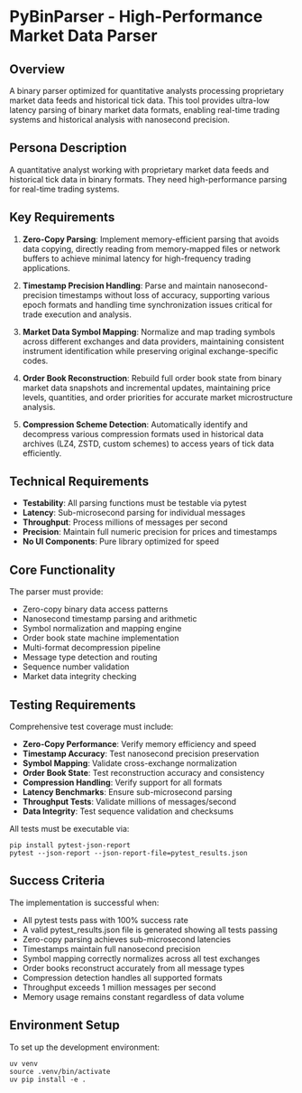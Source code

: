 # PyBinParser - High-Performance Market Data Parser

## Overview
A binary parser optimized for quantitative analysts processing proprietary market data feeds and historical tick data. This tool provides ultra-low latency parsing of binary market data formats, enabling real-time trading systems and historical analysis with nanosecond precision.

## Persona Description
A quantitative analyst working with proprietary market data feeds and historical tick data in binary formats. They need high-performance parsing for real-time trading systems.

## Key Requirements
1. **Zero-Copy Parsing**: Implement memory-efficient parsing that avoids data copying, directly reading from memory-mapped files or network buffers to achieve minimal latency for high-frequency trading applications.

2. **Timestamp Precision Handling**: Parse and maintain nanosecond-precision timestamps without loss of accuracy, supporting various epoch formats and handling time synchronization issues critical for trade execution and analysis.

3. **Market Data Symbol Mapping**: Normalize and map trading symbols across different exchanges and data providers, maintaining consistent instrument identification while preserving original exchange-specific codes.

4. **Order Book Reconstruction**: Rebuild full order book state from binary market data snapshots and incremental updates, maintaining price levels, quantities, and order priorities for accurate market microstructure analysis.

5. **Compression Scheme Detection**: Automatically identify and decompress various compression formats used in historical data archives (LZ4, ZSTD, custom schemes) to access years of tick data efficiently.

## Technical Requirements
- **Testability**: All parsing functions must be testable via pytest
- **Latency**: Sub-microsecond parsing for individual messages
- **Throughput**: Process millions of messages per second
- **Precision**: Maintain full numeric precision for prices and timestamps
- **No UI Components**: Pure library optimized for speed

## Core Functionality
The parser must provide:
- Zero-copy binary data access patterns
- Nanosecond timestamp parsing and arithmetic
- Symbol normalization and mapping engine
- Order book state machine implementation
- Multi-format decompression pipeline
- Message type detection and routing
- Sequence number validation
- Market data integrity checking

## Testing Requirements
Comprehensive test coverage must include:
- **Zero-Copy Performance**: Verify memory efficiency and speed
- **Timestamp Accuracy**: Test nanosecond precision preservation
- **Symbol Mapping**: Validate cross-exchange normalization
- **Order Book State**: Test reconstruction accuracy and consistency
- **Compression Handling**: Verify support for all formats
- **Latency Benchmarks**: Ensure sub-microsecond parsing
- **Throughput Tests**: Validate millions of messages/second
- **Data Integrity**: Test sequence validation and checksums

All tests must be executable via:
```
pip install pytest-json-report
pytest --json-report --json-report-file=pytest_results.json
```

## Success Criteria
The implementation is successful when:
- All pytest tests pass with 100% success rate
- A valid pytest_results.json file is generated showing all tests passing
- Zero-copy parsing achieves sub-microsecond latencies
- Timestamps maintain full nanosecond precision
- Symbol mapping correctly normalizes across all test exchanges
- Order books reconstruct accurately from all message types
- Compression detection handles all supported formats
- Throughput exceeds 1 million messages per second
- Memory usage remains constant regardless of data volume

## Environment Setup
To set up the development environment:
```
uv venv
source .venv/bin/activate
uv pip install -e .
```